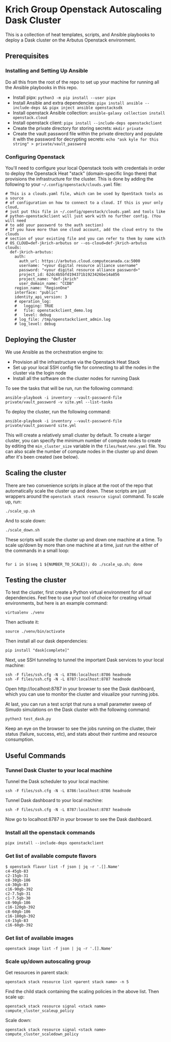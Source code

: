 # Krich Group Openstack Autoscaling Dask Cluster

This is a collection of heat templates, scripts, and Ansible playbooks to deploy a Dask cluster on the Arbutus Openstack environment.

## Prerequisites

### Installing and Setting Up Ansible

Do all this from the root of the repo to set up your machine for running all the Ansible playbooks in this repo.

- Install pipx: `python3 -m pip install --user pipx`
- Install Ansible and extra dependencies: `pipx install ansible --include-deps && pipx inject ansible openstacksdk`
- Install openstack Ansible collection: `ansible-galaxy collection install openstack.cloud`
- Install openstack client: `pipx install --include-deps openstackclient`
- Create the private directory for storing secrets: `mkdir private`
- Create the vault password file within the private directory and populate it with the password for decrypting secrets: `echo "ask kyle for this string" > private/vault_password`

### Configuring Openstack

You'll need to configure your local Openstack tools with credentials in order to deploy the Openstack Heat "stack" (domain-specific lingo there) that provisions the infrastructure for the cluster. This is done by adding the following to your `~/.config/openstack/clouds.yaml` file:

```{.yaml}
# This is a clouds.yaml file, which can be used by OpenStack tools as a source
# of configuration on how to connect to a cloud. If this is your only cloud,
# just put this file in ~/.config/openstack/clouds.yaml and tools like
# python-openstackclient will just work with no further config. (You will need
# to add your password to the auth section)
# If you have more than one cloud account, add the cloud entry to the clouds
# section of your existing file and you can refer to them by name with
# OS_CLOUD=def-jkrich-arbutus or --os-cloud=def-jkrich-arbutus
clouds:
  def-jkrich-arbutus:
    auth:
      auth_url: https://arbutus.cloud.computecanada.ca:5000
      username: "<your digital resource alliance username"
      password: "<your digital resource alliance password>"
      project_id: 62dc4b5bfd194371b1923426be14a856
      project_name: "def-jkrich"
      user_domain_name: "CCDB"
    region_name: "RegionOne"
    interface: "public"
    identity_api_version: 3
    # operation_log:
    #   logging: TRUE
    #   file: openstackclient_demo.log
    #   level: debug
    # log_file: /tmp/openstackclient_admin.log
    # log_level: debug
```

## Deploying the Cluster

We use Ansible as the orchestration engine to:

  - Provision all the infrastructure via the Openstack Heat Stack
  - Set up your local SSH config file for connecting to all the nodes in the cluster via the login node
  - Install all the software on the cluster nodes for running Dask

To see the tasks that will be run, run the following command:

```
ansible-playbook -i inventory --vault-password-file private/vault_password -v site.yml --list-tasks
```

To deploy the cluster, run the following command:

```
ansible-playbook -i inventory --vault-password-file private/vault_password site.yml
```

This will create a relatively small cluster by default. To create a larger cluster, you can specify the minimum number of compute nodes to create by editing the `min_cluster_size` variable in the `files/heat/env.yaml` file. You can also scale the number of compute nodes in the cluster up and down after it's been created (see below).

## Scaling the cluster

There are two convenience scripts in place at the root of the repo that automatically scale the cluster up and down. These scripts are just wrappers around the `openstack stack resource signal` command. To scale up, run:

```
./scale_up.sh
```

And to scale down:

```
./scale_down.sh
```

These scripts will scale the cluster up and down one machine at a time. To scale up/down by more than one machine at a time, just run the either of the commands in a small loop:

```

for i in $(seq 1 ${NUMBER_TO_SCALE}); do ./scale_up.sh; done
``` 

## Testing the cluster

To test the cluster, first create a Python virtual environment for all our dependencies. Feel free to use your tool of choice for creating virtual environments, but here is an example command:

```
virtualenv ./venv
```

Then activate it:

```
source ./venv/bin/activate
```

Then install all our dask dependencies:

```
pip install "dask[complete]"
```

Next, use SSH tunneling to tunnel the important Dask services to your local machine:

```
ssh -F files/ssh.cfg -N -L 8786:localhost:8786 headnode
ssh -F files/ssh.cfg -N -L 8787:localhost:8787 headnode
```

Open http://localhost:8787 in your browser to see the Dask dashboard, which you can use to monitor the cluster and visualize your running jobs.

At last, you can run a test script that runs a small parameter sweep of Simudo simulations on the Dask cluster with the following command:

```
python3 test_dask.py
```

Keep an eye on the browser to see the jobs running on the cluster, their status (failure, success, etc), and stats about their runtime and resource consumption.

## Useful Commands

### Tunnel Dask Cluster to your local machine

Tunnel the Dask scheduler to your local machine:

```
ssh -F files/ssh.cfg -N -L 8786:localhost:8786 headnode
```

Tunnel Dask dashboard to your local machine:

```
ssh -F files/ssh.cfg -N -L 8787:localhost:8787 headnode
```

Now go to localhost:8787 in your browser to see the Dask dashboard.

### Install all the openstack commands

```
pipx install --include-deps openstackclient
```

### Get list of available compute flavors

```
$ openstack flavor list -f json | jq -r '.[].Name'
c4-45gb-83
c2-15gb-31
c8-30gb-186
c4-30gb-83
c16-90gb-392
c2-7.5gb-31
c1-7.5gb-30
c8-90gb-186
c16-120gb-392
c8-60gb-186
c16-180gb-392
c4-15gb-83
c16-60gb-392
```

### Get list of available images

```
openstack image list -f json | jq -r '.[].Name'
```

### Scale up/down autoscaling group

Get resources in parent stack:

```
openstack stack resource list <parent stack name> -n 5
```

Find the child stack containing the scaling policies in the above list. Then scale up:

```
openstack stack resource signal <stack name> compute_cluster_scaleup_policy
```

Scale down:

```
openstack stack resource signal <stack name> compute_cluster_scaledown_policy
```
